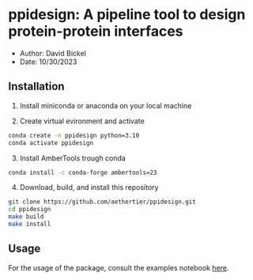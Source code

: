 # ppidesign: A pipeline tool to design protein-protein interfaces

* Author: David Bickel
* Date: 10/30/2023

## Installation

1. Install miniconda or anaconda on your local machine

2. Create virtual evironment and activate

```sh
conda create -n ppidesign python=3.10
conda activate ppidesign
```

3. Install AmberTools trough conda

```sh
conda install -c conda-forge ambertools=23
```

4. Download, build, and install this repository

```sh
git clone https://github.com/aethertier/ppidesign.git
cd ppidesign
make build
make install
```

## Usage

For the usage of the package, consult the examples notebook [here](./examples/examples.ipynb).

